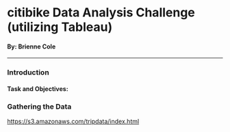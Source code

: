 # citibike Data Analysis Challenge (utilizing Tableau)

#### By: Brienne Cole
----------------------------------------------------------
### Introduction
#### Task and Objectives:



### Gathering the Data
https://s3.amazonaws.com/tripdata/index.html
